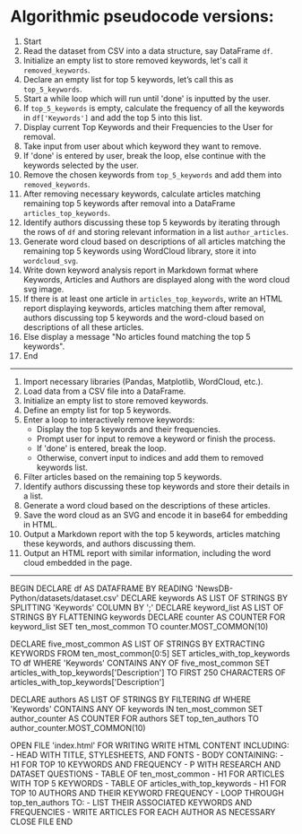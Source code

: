 # Algorithmic pseudocode versions:

1. Start
2. Read the dataset from CSV into a data structure, say DataFrame `df`.
3. Initialize an empty list to store removed keywords, let's call it `removed_keywords`.
4. Declare an empty list for top 5 keywords, let’s call this as `top_5_keywords`.
5. Start a while loop which will run until 'done' is inputted by the user.
6. If `top_5_keywords` is empty, calculate the frequency of all the keywords in `df['Keywords']` and add the top 5 into this list.
7. Display current Top Keywords and their Frequencies to the User for removal.
8. Take input from user about which keyword they want to remove.
9. If 'done' is entered by user, break the loop, else continue with the keywords selected by the user.
10. Remove the chosen keywords from `top_5_keywords` and add them into `removed_keywords`.
11. After removing necessary keywords, calculate articles matching remaining top 5 keywords after removal into a DataFrame `articles_top_keywords`.
12. Identify authors discussing these top 5 keywords by iterating through the rows of `df` and storing relevant information in a list `author_articles`.
13. Generate word cloud based on descriptions of all articles matching the remaining top 5 keywords using WordCloud library, store it into `wordcloud_svg`.
14. Write down keyword analysis report in Markdown format where Keywords, Articles and Authors are displayed along with the word cloud svg image.
15. If there is at least one article in `articles_top_keywords`, write an HTML report displaying keywords, articles matching them after removal, authors discussing top 5 keywords and the word-cloud based on descriptions of all these articles.
16. Else display a message "No articles found matching the top 5 keywords".
17. End

- - -

1. Import necessary libraries (Pandas, Matplotlib, WordCloud, etc.).
2. Load data from a CSV file into a DataFrame.
3. Initialize an empty list to store removed keywords.
4. Define an empty list for top 5 keywords.
5. Enter a loop to interactively remove keywords:
   - Display the top 5 keywords and their frequencies.
   - Prompt user for input to remove a keyword or finish the process.
   - If 'done' is entered, break the loop.
   - Otherwise, convert input to indices and add them to removed keywords list.
6. Filter articles based on the remaining top 5 keywords.
7. Identify authors discussing these top keywords and store their details in a list.
8. Generate a word cloud based on the descriptions of these articles.
9. Save the word cloud as an SVG and encode it in base64 for embedding in HTML.
10. Output a Markdown report with the top 5 keywords, articles matching these keywords, and authors discussing them.
11. Output an HTML report with similar information, including the word cloud embedded in the page.

- - -

BEGIN
  DECLARE df AS DATAFRAME BY READING 'NewsDB-Python/datasets/dataset.csv'
  DECLARE keywords AS LIST OF STRINGS BY SPLITTING 'Keywords' COLUMN BY ';'
  DECLARE keyword_list AS LIST OF STRINGS BY FLATTENING keywords
  DECLARE counter AS COUNTER FOR keyword_list
  SET ten_most_common TO counter.MOST_COMMON(10)

  DECLARE five_most_common AS LIST OF STRINGS BY EXTRACTING KEYWORDS FROM ten_most_common[0:5]
  SET articles_with_top_keywords TO df WHERE 'Keywords' CONTAINS ANY OF five_most_common
  SET articles_with_top_keywords['Description'] TO FIRST 250 CHARACTERS OF articles_with_top_keywords['Description']

  DECLARE authors AS LIST OF STRINGS BY FILTERING df WHERE 'Keywords' CONTAINS ANY OF keywords IN ten_most_common
  SET author_counter AS COUNTER FOR authors
  SET top_ten_authors TO author_counter.MOST_COMMON(10)

  OPEN FILE 'index.html' FOR WRITING
  WRITE HTML CONTENT INCLUDING:
     - HEAD WITH TITLE, STYLESHEETS, AND FONTS
     - BODY CONTAINING:
        - H1 FOR TOP 10 KEYWORDS AND FREQUENCY
        - P WITH RESEARCH AND DATASET QUESTIONS
        - TABLE OF ten_most_common
        - H1 FOR ARTICLES WITH TOP 5 KEYWORDS
        - TABLE OF articles_with_top_keywords
        - H1 FOR TOP 10 AUTHORS AND THEIR KEYWORD FREQUENCY
        - LOOP THROUGH top_ten_authors TO:
           - LIST THEIR ASSOCIATED KEYWORDS AND FREQUENCIES
           - WRITE ARTICLES FOR EACH AUTHOR AS NECESSARY
  CLOSE FILE
END
